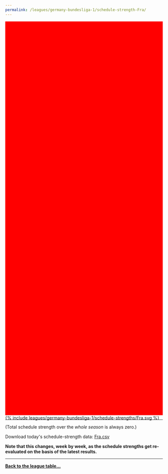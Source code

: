 ```yaml
---
permalink: /leagues/germany-bundesliga-1/schedule-strength-Fra/
---
```


<style>
.svg-wrap {
    background-color:red;
    height:0;
    padding-top:250%; /* 350px/550px */
    position: relative;
}

svg {
    background-color: white;
    height: 100%;
    display:block;
    width: 100%;
    position: absolute;
    top:0;
    left:0;
}
</style>


<div class="svg-wrap">
{% include leagues/germany-bundesliga-1/schedule-strengths/Fra.svg %}
</div>

-----

(Total schedule strength over the *whole season* is always zero.)


Download today's schedule-strength data: [Fra.csv](/assets/leagues/germany-bundesliga-1/2019/schedule-strengths/Fra.csv)

**Note that this changes, week by week, as the schedule strengths get re-evaluated on the
basis of the latest results.**

-----

[**Back to the league table...**](/leagues/germany-bundesliga-1)


